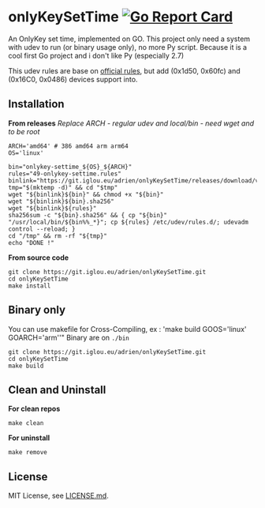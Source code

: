 # onlyKeySetTime [![Go Report Card](https://goreportcard.com/badge/git.iglou.eu/adrien/onlyKeySetTime)](https://goreportcard.com/report/git.iglou.eu/adrien/onlyKeySetTime)

An OnlyKey set time, implemented on GO.
This project only need a system with udev to run (or binary usage only), no more Py script.
Because it is a cool first Go project and i don't like Py (especially 2.7)

This udev rules are base on [official rules](https://raw.githubusercontent.com/trustcrypto/trustcrypto.github.io/master/49-onlykey.rules), but add (0x1d50, 0x60fc) and (0x16C0, 0x0486) devices support into.

## Installation

**From releases** *Replace ARCH - regular udev and local/bin - need wget and to be root*
```
ARCH='amd64' # 386 amd64 arm arm64
OS='linux'

bin="onlykey-settime_${OS}_${ARCH}"
rules="49-onlykey-settime.rules"
binlink="https://git.iglou.eu/adrien/onlyKeySetTime/releases/download/v1.0.0/"
tmp="$(mktemp -d)" && cd "$tmp"
wget "${binlink}${bin}" && chmod +x "${bin}"
wget "${binlink}${bin}.sha256"
wget "${binlink}${rules}"
sha256sum -c "${bin}.sha256" && { cp "${bin}" "/usr/local/bin/${bin%%_*}"; cp ${rules} /etc/udev/rules.d/; udevadm control --reload; }
cd "/tmp" && rm -rf "${tmp}"
echo "DONE !"
```

**From source code**
```
git clone https://git.iglou.eu/adrien/onlyKeySetTime.git
cd onlyKeySetTime
make install
```

## Binary only

You can use makefile for Cross-Compiling, ex : 'make build GOOS='linux' GOARCH='arm''"
Binary are on `./bin`

```
git clone https://git.iglou.eu/adrien/onlyKeySetTime.git
cd onlyKeySetTime
make build
```

## Clean and Uninstall

**For clean repos**

```
make clean
```

**For uninstall**

```
make remove
```

## License

MIT License, see [LICENSE.md](LICENSE.md).
